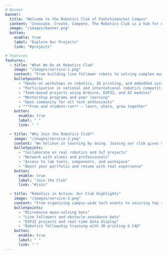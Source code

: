 ```yaml
---
# Banner
banner:
  title: "Welcome to the Robotics Club of Pashchimanchal Campus"
  content: "Innovate. Create. Compete. The Robotics Club is a hub for engineering minds to explore robotics, automation, and embedded systems through hands-on projects and national competitions."
  image: "/images/banner.png"
  button:
    enable: true
    label: "Explore Our Projects"
    link: "#projects"

# Features
features:
  - title: "What We Do at Robotics Club"
    image: "/images/service-1.png"
    content: "From building line follower robots to solving complex mazes and working on real-world automation challenges, the club brings together curious minds and cutting-edge tools."
    bulletpoints:
      - "Hands-on workshops on robotics, 3D printing, and embedded systems"
      - "Participation in national and international robotics competitions"
      - "Team-based projects using Arduino, ESP32, and AI modules"
      - "Mentorship programs and peer learning"
      - "Open community for all tech enthusiasts"
      - "**Free and student-run** — learn, share, grow together"
    button:
      enable: true
      label: " "
      link: " "

  - title: "Why Join the Robotics Club?"
    image: "/images/service-2.png"
    content: "We believe in learning by doing. Joining our club gives you access to a passionate community, hardware resources, and the chance to apply theoretical knowledge in practical settings."
    bulletpoints:
      - "Collaborate on real robotics and IoT projects"
      - "Network with alumni and professionals"
      - "Access to lab tools, components, and workspace"
      - "Boost your portfolio and resume with real experience"
    button:
      enable: true
      label: "Join the Club"
      link: "#join"

  - title: "Robotics in Action: Our Club Highlights"
    image: "/images/service-3.png"
    content: "From organizing campus-wide tech events to securing top ranks in robotics competitions, our club continues to grow and inspire."
    bulletpoints:
      - "Micromouse maze-solving bots"
      - "Line followers and obstacle avoidance bots"
      - "ESP32 projects and real-time data display"
      - "Robotics fellowship training with 3D printing & CAD"
    button:
      enable: true
      label: " "
      link: " "
---
```

